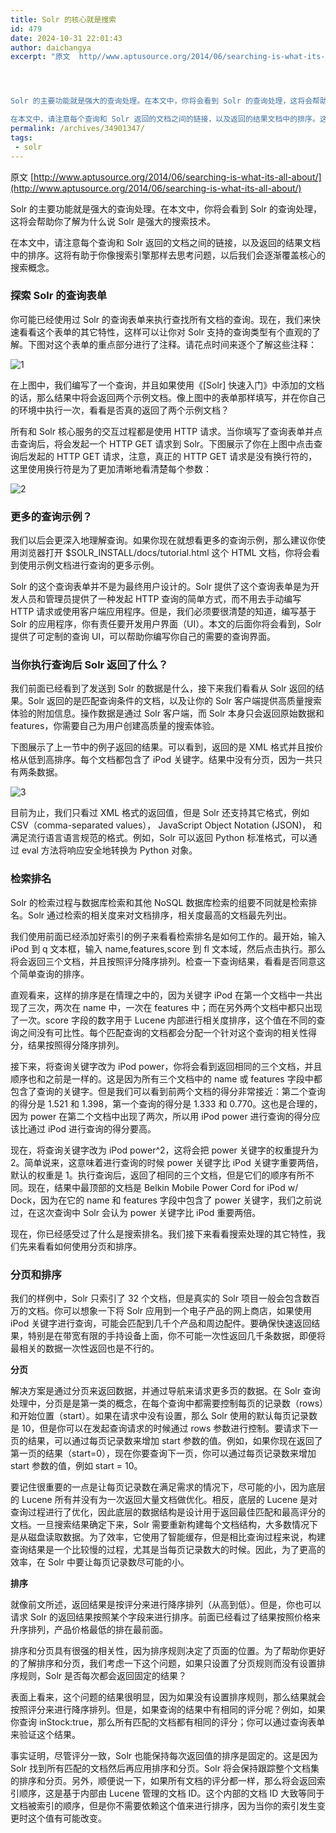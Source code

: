 ```yaml
---
title: Solr 的核心就是搜索
id: 479
date: 2024-10-31 22:01:43
author: daichangya
excerpt: "原文  http//www.aptusource.org/2014/06/searching-is-what-its-all-about/




Solr 的主要功能就是强大的查询处理。在本文中，你将会看到 Solr 的查询处理，这将会帮助你了解为什么说 Solr 是强大的搜索技术。

在本文中，请注意每个查询和 Solr 返回的文档之间的链接，以及返回的结果文档中的排序。这将有"
permalink: /archives/34901347/
tags: 
 - solr
---
```


 

原文  [http://www.aptusource.org/2014/06/searching-is-what-its-all-about/](http://www.aptusource.org/2014/06/searching-is-what-its-all-about/)

Solr 的主要功能就是强大的查询处理。在本文中，你将会看到 Solr 的查询处理，这将会帮助你了解为什么说 Solr 是强大的搜索技术。

在本文中，请注意每个查询和 Solr 返回的文档之间的链接，以及返回的结果文档中的排序。这将有助于你像搜索引擎那样去思考问题，以后我们会逐渐覆盖核心的搜索概念。

### 探索 Solr 的查询表单

你可能已经使用过 Solr 的查询表单来执行查找所有文档的查询。现在，我们来快速看看这个表单的其它特性，这样可以让你对 Solr 支持的查询类型有个直观的了解。下图对这个表单的重点部分进行了注释。请花点时间来逐个了解这些注释：

![1](http://img0.tuicool.com/YBjIbq.png)

在上图中，我们编写了一个查询，并且如果使用《\[Solr\] 快速入门》中添加的文档的话，那么结果中将会返回两个示例文档。像上图中的表单那样填写，并在你自己的环境中执行一次，看看是否真的返回了两个示例文档？

所有和 Solr 核心服务的交互过程都是使用 HTTP 请求。当你填写了查询表单并点击查询后，将会发起一个 HTTP GET 请求到 Solr。下图展示了你在上图中点击查询后发起的 HTTP GET 请求，注意，真正的 HTTP GET 请求是没有换行符的，这里使用换行符是为了更加清晰地看清楚每个参数：

![2](http://img1.tuicool.com/RN7vYf.png)

### 更多的查询示例？

我们以后会更深入地理解查询。如果你现在就想看更多的查询示例，那么建议你使用浏览器打开  $SOLR_INSTALL/docs/tutorial.html 这个 HTML 文档，你将会看到使用示例文档进行查询的更多示例。

Solr 的这个查询表单并不是为最终用户设计的。Solr 提供了这个查询表单是为开发人员和管理员提供了一种发起 HTTP 查询的简单方式，而不用去手动编写 HTTP 请求或使用客户端应用程序。但是，我们必须要很清楚的知道，编写基于 Solr 的应用程序，你有责任要开发用户界面（UI）。本文的后面你将会看到，Solr 提供了可定制的查询 UI，可以帮助你编写你自己的需要的查询界面。

### 当你执行查询后 Solr 返回了什么？

我们前面已经看到了发送到 Solr 的数据是什么，接下来我们看看从 Solr 返回的结果。Solr 返回的是匹配查询条件的文档，以及让你的 Solr 客户端提供高质量搜索体验的附加信息。操作数据是通过 Solr 客户端，而 Solr 本身只会返回原始数据和 features，你需要自己为用户创建高质量的搜索体验。

下图展示了上一节中的例子返回的结果。可以看到，返回的是 XML 格式并且按价格从低到高排序。每个文档都包含了 iPod 关键字。结果中没有分页，因为一共只有两条数据。

![3](http://img2.tuicool.com/u2MnQr.png)

目前为止，我们只看过 XML 格式的返回值，但是 Solr 还支持其它格式，例如 CSV（comma-separated  values）， JavaScript  Object  Notation  (JSON)， 和满足流行语言语言规范的格式。例如，Solr 可以返回 Python 标准格式，可以通过 eval 方法将响应安全地转换为 Python 对象。

### 检索排名

Solr 的检索过程与数据库检索和其他 NoSQL 数据库检索的组要不同就是检索排名。Solr 通过检索的相关度来对文档排序，相关度最高的文档最先列出。

我们使用前面已经添加好索引的例子来看看检索排名是如何工作的。最开始，输入 iPod 到 q 文本框，输入 name,features,score 到 fl 文本域，然后点击执行。那么将会返回三个文档，并且按照评分降序排列。检查一下查询结果，看看是否同意这个简单查询的排序。

直观看来，这样的排序是在情理之中的，因为关键字 iPod 在第一个文档中一共出现了三次，两次在 name 中，一次在 features 中；而在另外两个文档中都只出现了一次。score 字段的数字用于 Lucene 内部进行相关度排序，这个值在不同的查询之间没有可比性。每个匹配查询的文档都会分配一个针对这个查询的相关性得分，结果按照得分降序排列。

接下来，将查询关键字改为 iPod power，你将会看到返回相同的三个文档，并且顺序也和之前是一样的。这是因为所有三个文档中的 name 或 features 字段中都包含了查询的关键字。但是我们可以看到前两个文档的得分非常接近：第二个查询的得分是 1.521 和 1.398，第一个查询的得分是 1.333 和 0.770。这也是合理的，因为 power 在第二个文档中出现了两次，所以用 iPod power 进行查询的得分应该比通过 iPod 进行查询的得分要高。

现在，将查询关键字改为 iPod power^2，这将会把 power 关键字的权重提升为 2。简单说来，这意味着进行查询的时候 power 关键字比 iPod 关键字重要两倍，默认的权重是 1。执行查询后，返回了相同的三个文档，但是它们的顺序有所不同。现在，结果中最顶部的文档是 Belkin Mobile Power Cord for iPod w/ Dock，因为在它的 name 和 features 字段中包含了 power 关键字，我们之前说过，在这次查询中 Solr 会认为 power 关键字比 iPod 重要两倍。

现在，你已经感受过了什么是搜索排名。我们接下来看看搜索处理的其它特性，我们先来看看如何使用分页和排序。

### 分页和排序

我们的样例中，Solr 只索引了 32 个文档，但是真实的 Solr 项目一般会包含数百万的文档。你可以想象一下将 Solr 应用到一个电子产品的网上商店，如果使用 iPod 关键字进行查询，可能会匹配到几千个产品和周边配件。要确保快速返回结果，特别是在带宽有限的手持设备上面，你不可能一次性返回几千条数据，即便将最相关的数据一次性返回也是不行的。

**分页**

解决方案是通过分页来返回数据，并通过导航来请求更多页的数据。在 Solr 查询处理中，分页是是第一类的概念，在每个查询中都需要控制每页的记录数（rows）和开始位置（start）。如果在请求中没有设置，那么 Solr 使用的默认每页记录数是 10，但是你可以在发起查询请求的时候通过 rows 参数进行控制。要请求下一页的结果，可以通过每页记录数来增加 start 参数的值。例如，如果你现在返回了第一页的结果（start=0），现在你要查询下一页，你可以通过每页记录数来增加 start 参数的值，例如 start = 10。

要记住很重要的一点是让每页记录数在满足需求的情况下，尽可能的小，因为底层的 Lucene 所有并没有为一次返回大量文档做优化。相反，底层的 Lucene 是对查询过程进行了优化，因此底层的数据结构是设计用于返回最佳匹配和最高评分的文档。一旦搜索结果确定下来，Solr 需要重新构建每个文档结构，大多数情况下是从磁盘读取数据。为了效率，它使用了智能缓存，但是相比查询过程来说，构建查询结果是一个比较慢的过程，尤其是当每页记录数大的时候。因此，为了更高的效率，在 Solr 中要让每页记录数尽可能的小。

**排序**

就像前文所述，返回结果是按评分来进行降序排列（从高到低）。但是，你也可以请求 Solr 的返回结果按照某个字段来进行排序。前面已经看过了结果按照价格来升序排列，产品价格最低的排在最前面。

排序和分页具有很强的相关性，因为排序规则决定了页面的位置。为了帮助你更好的了解排序和分页，我们考虑一下这个问题，如果只设置了分页规则而没有设置排序规则，Solr 是否每次都会返回固定的结果？

表面上看来，这个问题的结果很明显，因为如果没有设置排序规则，那么结果就会按照评分来进行降序排列。但是，如果查询的结果中有相同的评分呢？例如，如果你查询 inStock:true，那么所有匹配的文档都有相同的评分；你可以通过查询表单来验证这个结果。

事实证明，尽管评分一致，Solr 也能保持每次返回值的排序是固定的。这是因为 Solr 找到所有匹配的文档然后再应用排序和分页。Solr 将会保持跟踪整个文档集的排序和分页。另外，顺便说一下，如果所有文档的评分都一样，那么将会返回索引顺序，这是基于内部由 Lucene 管理的文档 ID。这个内部的文档 ID 大致等同于文档被索引的顺序，但是你不需要依赖这个值来进行排序，因为当你的索引发生变更时这个值有可能改变。